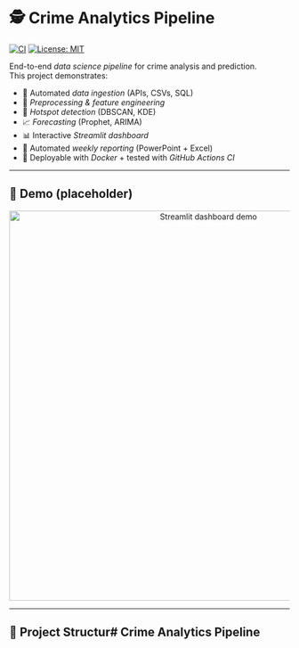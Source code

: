# 🕵 Crime Analytics Pipeline

[![CI](https://github.com/datawrangler93/crime-analytics-pipeline/actions/workflows/ci.yml/badge.svg)](https://github.com/datawrangler93/crime-analytics-pipeline/actions/workflows/ci.yml)
[![License: MIT](https://img.shields.io/badge/License-MIT-yellow.svg)](LICENSE)

End-to-end *data science pipeline* for crime analysis and prediction.  
This project demonstrates:
- 🔄 Automated *data ingestion* (APIs, CSVs, SQL)
- 🧹 *Preprocessing & feature engineering*
- 📍 *Hotspot detection* (DBSCAN, KDE)
- 📈 *Forecasting* (Prophet, ARIMA)
- 📊 Interactive *Streamlit dashboard*
- 📑 Automated *weekly reporting* (PowerPoint + Excel)
- 🐳 Deployable with *Docker* + tested with *GitHub Actions CI*

---

## 🚀 Demo (placeholder)
<p align="center">
  <img src="docs/demo_dashboard.gif" width="700" alt="Streamlit dashboard demo">
</p>

---

## 📂 Project Structur# Crime Analytics Pipeline 
